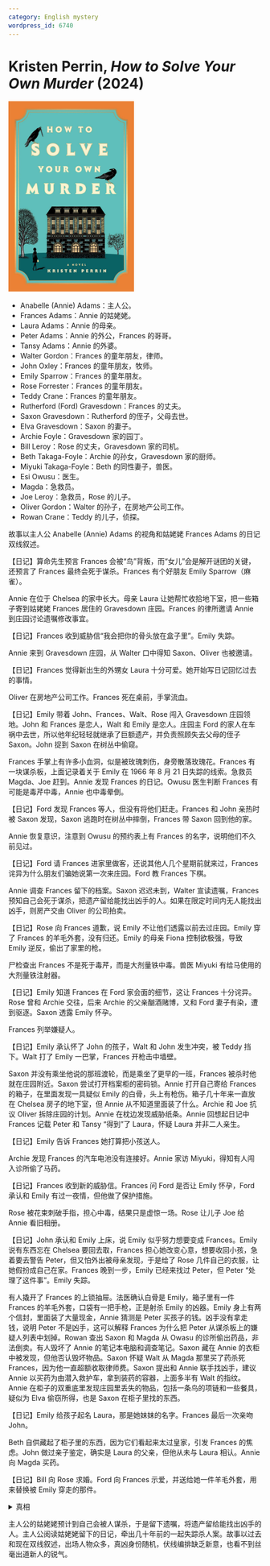 ```yaml
---
category: English mystery
wordpress_id: 6740
---
```


# Kristen Perrin, <i>How to Solve Your Own Murder</i> (2024)

<img src=images/2024_cover.jpg width=250/>

* Anabelle (Annie) Adams：主人公。
* Frances Adams：Annie 的姑姥姥。
* Laura Adams：Annie 的母亲。
* Peter Adams：Annie 的外公，Frances 的哥哥。
* Tansy Adams：Annie 的外婆。
* Walter Gordon：Frances 的童年朋友，律师。
* John Oxley：Frances 的童年朋友，牧师。
* Emily Sparrow：Frances 的童年朋友。
* Rose Forrester：Frances 的童年朋友。
* Teddy Crane：Frances 的童年朋友。
* Rutherford (Ford) Gravesdown：Frances 的丈夫。
* Saxon Gravesdown：Rutherford 的侄子，父母去世。
* Elva Gravesdown：Saxon 的妻子。
* Archie Foyle：Gravesdown 家的园丁。
* Bill Leroy：Rose 的丈夫，Gravesdown 家的司机。
* Beth Takaga-Foyle：Archie 的孙女，Gravesdown 家的厨师。
* Miyuki Takaga-Foyle：Beth 的同性妻子，兽医。
* Esi Owusu：医生。
* Magda：急救员。
* Joe Leroy：急救员，Rose 的儿子。
* Oliver Gordon：Walter 的孙子，在房地产公司工作。
* Rowan Crane：Teddy 的儿子，侦探。

故事以主人公 Anabelle (Annie) Adams 的视角和姑姥姥 Frances Adams 的日记双线叙述。

【日记】算命先生预言 Frances 会被“鸟”背叛，而“女儿”会是解开谜团的关键，还预言了 Frances 最终会死于谋杀。Frances 有个好朋友 Emily Sparrow（麻雀）。

Annie 在位于 Chelsea 的家中长大。母亲 Laura 让她帮忙收拾地下室，把一些箱子寄到姑姥姥 Frances 居住的 Gravesdown 庄园。Frances 的律所邀请 Annie 到庄园讨论遗嘱修改事宜。

【日记】Frances 收到威胁信“我会把你的骨头放在盒子里”。Emily 失踪。

Annie 来到 Gravesdown 庄园，从 Walter 口中得知 Saxon、Oliver 也被邀请。

【日记】Frances 觉得新出生的外甥女 Laura 十分可爱。她开始写日记回忆过去的事情。

Oliver 在房地产公司工作。Frances 死在桌前，手掌流血。

【日记】Emily 带着 John、Frances、Walt、Rose 闯入 Gravesdown 庄园领地。John 和 Frances 是恋人，Walt 和 Emily 是恋人。庄园主 Ford 的家人在车祸中去世，所以他年纪轻轻就继承了巨额遗产，并负责照顾失去父母的侄子 Saxon。John 捉到 Saxon 在树丛中偷窥。

Frances 手掌上有许多小血洞，似是被玫瑰刺伤，身旁散落玫瑰花。Frances 有一块谋杀板，上面记录着关于 Emily 在 1966 年 8 月 21 日失踪的线索。急救员 Magda、Joe 赶到。Annie 发现 Frances 的日记。Owusu 医生判断 Frances 有可能是毒芹中毒，Annie 也中毒晕倒。

【日记】Ford 发现 Frances 等人，但没有将他们赶走。Frances 和 John 亲热时被 Saxon 发现，Saxon 逃跑时在树丛中摔倒，Frances 带 Saxon 回到他的家。

Annie 恢复意识，注意到 Owusu 的预约表上有 Frances 的名字，说明他们不久前见过。

【日记】Ford 请 Frances 进家里做客，还说其他人几个星期前就来过，Frances 诧异为什么朋友们骗她说第一次来庄园。Ford 教 Frances 下棋。

Annie 调查 Frances 留下的档案。Saxon 迟迟未到，Walter 宣读遗嘱，Frances 预知自己会死于谋杀，把遗产留给能找出凶手的人。如果在限定时间内无人能找出凶手，则房产交由 Oliver 的公司拍卖。

【日记】Rose 向 Frances 道歉，说 Emily 不让他们透露以前去过庄园。Emily 穿了 Frances 的羊毛外套，没有归还。Emily 的母亲 Fiona 控制欲极强，导致 Emily 逆反，偷出了家里的枪。

尸检查出 Frances 不是死于毒芹，而是大剂量铁中毒。兽医 Miyuki 有给马使用的大剂量铁注射器。

【日记】Emily 知道 Frances 在 Ford 家会面的细节，这让 Frances 十分诧异。Rose 曾和 Archie 交往，后来 Archie 的父亲酗酒赌博，又和 Ford 妻子有染，遭到驱逐。Saxon 透露 Emily 怀孕。

Frances 列举嫌疑人。

【日记】Emily 承认怀了 John 的孩子，Walt 和 John 发生冲突，被 Teddy 挡下。Walt 打了 Emily 一巴掌，Frances 开枪击中墙壁。

Saxon 并没有乘坐他说的那班渡轮，而是乘坐了更早的一班，Frances 被杀时他就在庄园附近。Saxon 尝试打开档案柜的密码锁。Annie 打开自己寄给 Frances 的箱子，在里面发现一具疑似 Emily 的白骨，头上有枪伤。箱子几十年来一直放在 Chelsea 房子的地下室，但 Annie 从不知道里面装了什么。Archie 和 Joe 抗议 Oliver 拆除庄园的计划。Annie 在枕边发现威胁纸条。Annie 回想起日记中 Frances 记载 Peter 和 Tansy “得到”了 Laura，怀疑 Laura 并非二人亲生。

【日记】Emily 告诉 Frances 她打算把小孩送人。

Archie 发现 Frances 的汽车电池没有连接好。Annie 家访 Miyuki，得知有人闯入诊所偷了马药。

【日记】Frances 收到新的威胁信。Frances 问 Ford 是否让 Emily 怀孕，Ford 承认和 Emily 有过一夜情，但他做了保护措施。

Rose 被花束刺破手指，担心中毒，结果只是虚惊一场。Rose 让儿子 Joe 给 Annie 看旧相册。

【日记】John 承认和 Emily 上床，说 Emily 似乎努力想要变成 Frances。Emily 说有东西忘在 Chelsea 要回去取，Frances 担心她改变心意，想要收回小孩，急着要去警告 Peter，但又怕外出被母亲发现，于是给了 Rose 几件自己的衣服，让她假扮成自己在家。Frances 晚到一步，Emily 已经来找过 Peter，但 Peter “处理了这件事”。Emily 失踪。

有人撬开了 Frances 的上锁抽屉。法医确认白骨是 Emily，箱子里有一件 Frances 的羊毛外套，口袋有一把手枪，正是射杀 Emily 的凶器。Emily 身上有两个信封，里面装了大量现金，Annie 猜测是 Peter 买孩子的钱。凶手没有拿走钱，说明 Peter 不是凶手，这可以解释 Frances 为什么把 Peter 从谋杀板上的嫌疑人列表中划掉。Rowan 查出 Saxon 和 Magda 从 Owasu 的诊所偷出药品，非法倒卖。有人毁坏了 Annie 的笔记本电脑和调查笔记。Saxon 藏在 Annie 的衣柜中被发现，但他否认毁坏物品。Saxon 怀疑 Walt 从 Magda 那里买了药杀死 Frances，因为他一直超额收取律师费。Saxon 提出和 Annie 联手找凶手，建议 Annie 以买药为由潜入救护车，拿到装药的容器，上面多半有 Walt 的指纹。Annie 在柜子的双重底里发现庄园里丢失的物品，包括一条鸟的项链和一些餐具，疑似为 Elva 偷窃所得，也是 Saxon 在柜子里找的东西。

【日记】Emily 给孩子起名 Laura，那是她妹妹的名字。Frances 最后一次亲吻 John。

Beth 自供藏起了柜子里的东西，因为它们看起来太过皇家，引发 Frances 的焦虑。John 做过亲子鉴定，确实是 Laura 的父亲，但他从未与 Laura 相认。Annie 向 Magda 买药。

【日记】Bill 向 Rose 求婚。Ford 向 Frances 示爱，并送给她一件羊毛外套，用来替换被 Emily 穿走的那件。

<details><summary>真相</summary>
Rose 说 Emily 一直想努力成为 Frances，但其实是 Rose 而不是 Emily 总是穿着 Frances 的衣服（伏线：Rose 家的旧相册）。Emily 失踪当天 Frances 给了 Rose 几件自己的冬装（伏线：让 Rose 扮成自己，以免被母亲发现），其中包括箱子里的那件羊毛外套。Rose 让 Bill 开车带她去了 Chelsea 的房子（伏线：Rose 说 Bill 可以随时开车带她出去），在地下室杀死 Emily，把尸体、羊毛外套、手枪藏进地下室的箱子。Emily 去找 Peter 只是为了拿回打字机。Chelsea 房子门口没地方停车，所以 Bill 停在很远的地方。

Frances 一看到箱子里的羊毛外套，便知道凶手是 Rose，她去找 Rose 确认，引发 Rose 精神崩溃，Joe 为了保护母亲杀死了 Frances。Joe 切断汽车电池（伏线），让 Frances 无法开车求助。Joe 谎称有人匿名将给 Frances 的花寄到了酒店，托 Elva 帮忙转送。Saxon 砸坏了 Annie 的电脑。
</details>

主人公的姑姥姥预计到自己会被人谋杀，于是留下遗嘱，将遗产留给能找出凶手的人。主人公阅读姑姥姥留下的日记，牵出几十年前的一起失踪杀人案。故事以过去和现在双线叙述，出场人物众多，真凶身份随机，伏线编排缺乏新意，也看不到丝毫出道新人的锐气。